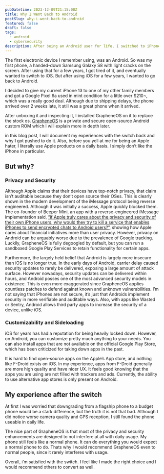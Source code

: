 ```yaml
---
pubDatetime: 2023-12-09T21:15:00Z
title: Why I Went Back to Android
postSlug: why-i-went-back-to-android
featured: false
draft: false
tags:
  - android
  - cybersecurity
description: After being an Android user for life, I switched to iPhone for a period of 2~ years. However I switched back to Android and heres why.
---
```


The first electronic device I remember using, was an Android. So was my first phone, a handed-down Samsung Galaxy S8 with light cracks on the screen. After using that for a few years, I got tired of it, and eventually wanted to switch to iOS. But after using iOS for a few years, I wanted to go back to Android.

I decided to give my current iPhone 13 to one of my other family members and got a Google Pixel 6a used in mint condition for a little over $210~, which was a really good deal. Although due to shipping delays, the phone arrived over 2 weeks late, it still was a great phone when it arrived.

After unboxing it and inspecting it, I installed GrapheneOS on it to replace the stock os. [GrapheneOS](https://grapheneos.org/) is a private and secure open-source Android custom ROM which I will explain more in depth later.

in this blog post, I will document my experiences with the switch back and why I got pushed to do it. Also, before you yell at me for being an Apple hater, I literally use Apple products on a daily basis. I simply don’t like the iPhone in particular.

## But why?

### Privacy and Security

Although Apple claims that their devices have top-notch privacy, that claim isn’t auditable because they don’t open source their OSes. This is clearly shown in the modern development of the iMessage protocol being reverse engineered. Although it was initially a success, Apple quickly blocked them. The co-founder of Beeper Mini, an app with a reverse-engineered iMessage implementation said, [“if Apple truly cares about the privacy and security of their own iPhone users, why would they try to kill a service that enables iPhones to send encrypted chats to Android users?”](https://arc.net/l/quote/aayxoewd), showing how Apple cares about financial initiatives more than user privacy. However, privacy on Android can be arguably worse due to the prevalence of Google tracking. Luckily, GrapheneOS is fully degoogled by default, but you can run a sandboxed Google Play Services to retain functionality for certain apps.

Furthermore, the largely held belief that Android is largely more insecure than iOS is no longer true. In the early days of Android, carrier delay caused security updates to rarely be delivered, exposing a large amount of attack surface. However nowadays, security updates can be delivered within hours, and Android posses one of the most advanced security models in existence. This is even more exaggerated since GrapheneOS applies countless patches to defend against known and unknown vulnerabilities. I’m not saying that iPhones are not secure, it’s just that Androids implement security in more verifiable and auditable ways. Also, with apps like Wasted or Sentry, Android allows third party apps to increase the security of a device, unlike iOS.

### Customizability and Sideloading

iOS for years has had a reputation for being heavily locked down. However, on Android, you can customize pretty much anything to your needs. You can also install apps that are not available on the official Google Play Store, which has been criticized for taking down apps in the past.

It is hard to find open-source apps on the Apple’s App store, and nothing like F-Droid exists on iOS. In my experience, apps from F-Droid generally are more high quality and have nicer UX. It feels good knowing that the apps you are using are not filled with trackers and ads. Currently, the ability to use alternative app stores is only present on Android.

## My experience after the switch

At first I was worried that downgrading from a flagship phone to a budget phone would be a stark difference, but the truth it is not that bad. Although I did notice worse camera quality and GPS reception, I still found the phone useable in daily life.

The nice part of GrapheneOS is that most of the privacy and security enhancements are designed to not interfere at all with daily usage. My phone still feels like a normal phone. It can do everything you would expect a normal phone to do. Thats why I would recommend GrapheneOS even to normal people, since it rarely interferes with usage.

Overall, i’m satisfied with the switch. I feel like I made the right choice and I would recommend others to convert as well.
